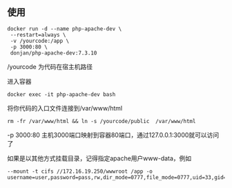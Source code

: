 ## 使用

 ``` 
docker run -d --name php-apache-dev \
  --restart=always \
  -v /yourcode:/app \
  -p 3000:80 \
  donjan/php-apache-dev:7.3.10
 ``` 
/yourcode 为代码在宿主机路径

进入容器

 ``` 
docker exec -it php-apache-dev bash
 ``` 

将你代码的入口文件连接到/var/www/html

 ``` 
rm -fr /var/www/html && ln -s /yourcode/public  /var/www/html
 ``` 

-p 3000:80 主机3000端口映射到容器80端口，通过127.0.0.1:3000就可以访问了

如果是以其他方式挂载目录，记得指定apache用户www-data，例如

 ``` 
--mount -t cifs //172.16.19.250/wwwroot /app -o username=user,password=pass,rw,dir_mode=0777,file_mode=0777,uid=33,gid=33
 ``` 



